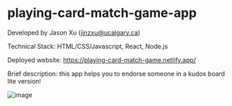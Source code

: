 # playing-card-match-game-app
Developed by Jason Xu (jinzxu@ucalgary.ca)

Technical Stack: HTML/CSS/Javascript, React, Node.js

Deployed website: https://playing-card-match-game.netlify.app/

Brief description: this app helps you to endorse someone in a kudos board lite version!

![image](https://user-images.githubusercontent.com/104885642/172725592-9ad5c0fa-9ff8-461c-a5a6-d0c82a6b688f.png)
